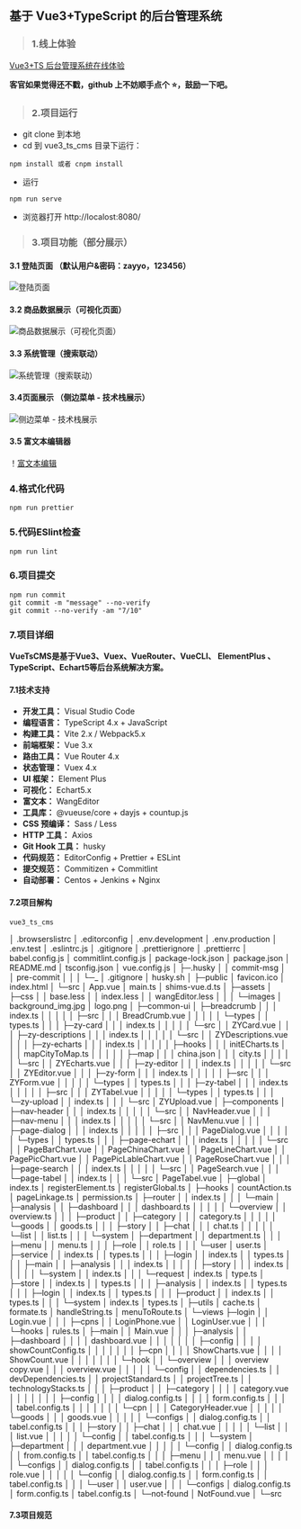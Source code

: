 ## 基于 Vue3+TypeScript 的后台管理系统

> ### 1.线上体验

[Vue3+TS 后台管理系统在线体验](http://cms..ltd)

**客官如果觉得还不戳，github 上不妨顺手点个 :star:，鼓励一下吧。**

> ### 2.项目运行

- git clone 到本地
- cd 到 vue3_ts_cms 目录下运行：

```
npm install 或者 cnpm install
```

- 运行

```
npm run serve
```

- 浏览器打开 http://localost:8080/

> ### 3.项目功能（部分展示）

#### 3.1 登陆页面 （默认用户&密码：zayyo，123456）

![ 登陆页面](https://img-blog.csdnimg.cn/6841b06b4e0e4ff38bc7762048e953e4.png)

#### 3.2 商品数据展示（可视化页面）

![商品数据展示（可视化页面）](https://img-blog.csdnimg.cn/b1bbd0d332074460b0e60acff03b4981.png)

#### 3.3 系统管理（搜索联动）

![系统管理（搜索联动）](https://img-blog.csdnimg.cn/dcb47e13c0ae412cac451ba7688a6a34.png)

#### 3.4页面展示 （侧边菜单 - 技术栈展示） 

![侧边菜单 - 技术栈展示](https://img-blog.csdnimg.cn/3b76296f217c4556ab8eb7d809fdd9dd.png)

#### 3.5 富文本编辑器
！[富文本编辑](https://img-blog.csdnimg.cn/f3f5a8d95f0b4fa599b4dfaed1656965.png)


### 4.格式化代码

```
npm run prettier
```
### 5.代码ESlint检查

```
npm run lint
```

 ### 6.项目提交

```
npm run commit
git commit -m "message" --no-verify
git commit --no-verify -am "7/10"
```
### 7.项目详细

**VueTsCMS是基于Vue3、Vuex、VueRouter、VueCLI、 ElementPlus 、TypeScript、Echart5等后台系统解决方案。**

#### 7.1技术支持

- **开发工具：** Visual Studio Code
- **编程语言：** TypeScript 4.x + JavaScript
- **构建工具：** Vite 2.x / Webpack5.x
- **前端框架：** Vue 3.x
- **路由工具：** Vue Router 4.x
- **状态管理：** Vuex 4.x
- **UI 框架：** Element Plus
- **可视化：**  Echart5.x
- **富文本：**  WangEditor
- **工具库：**  @vueuse/core + dayjs + countup.js
- **CSS 预编译：** Sass / Less
- **HTTP 工具：**  Axios
- **Git Hook 工具：**  husky
- **代码规范：**  EditorConfig + Prettier + ESLint
- **提交规范：**  Commitizen + Commitlint
- **自动部署：**  Centos + Jenkins + Nginx

#### 7.2项目解构

    vue3_ts_cms
│  .browserslistrc
│  .editorconfig
│  .env.development
│  .env.production
│  .env.test
│  .eslintrc.js
│  .gitignore
│  .prettierignore
│  .prettierrc
│  babel.config.js
│  commitlint.config.js
│  package-lock.json
│  package.json
│  README.md
│  tsconfig.json
│  vue.config.js
│
├─.husky
│  │  commit-msg
│  │  pre-commit
│  │
│  └─_
│          .gitignore
│          husky.sh
│
├─public
│      favicon.ico
│      index.html
│
└─src
    │  App.vue
    │  main.ts
    │  shims-vue.d.ts
    │
    ├─assets
    │  ├─css
    │  │      base.less
    │  │      index.less
    │  │      wangEditor.less
    │  │
    │  └─images
    │          background_img.jpg
    │          logo.png
    │
    ├─common-ui
    │  ├─breadcrumb
    │  │  │  index.ts
    │  │  │
    │  │  ├─src
    │  │  │      BreadCrumb.vue
    │  │  │
    │  │  └─types
    │  │          types.ts
    │  │
    │  ├─zy-card
    │  │  │  index.ts
    │  │  │
    │  │  └─src
    │  │          ZYCard.vue
    │  │
    │  ├─zy-descriptions
    │  │  │  index.ts
    │  │  │
    │  │  └─src
    │  │          ZYDescriptions.vue
    │  │
    │  ├─zy-echarts
    │  │  │  index.ts
    │  │  │
    │  │  ├─hooks
    │  │  │      initECharts.ts
    │  │  │      mapCityToMap.ts
    │  │  │
    │  │  ├─map
    │  │  │      china.json
    │  │  │      city.ts
    │  │  │
    │  │  └─src
    │  │          ZYEcharts.vue
    │  │
    │  ├─zy-editor
    │  │  │  index.ts
    │  │  │
    │  │  └─src
    │  │          ZYEditor.vue
    │  │
    │  ├─zy-form
    │  │  │  index.ts
    │  │  │
    │  │  ├─src
    │  │  │      ZYForm.vue
    │  │  │
    │  │  └─types
    │  │          types.ts
    │  │
    │  ├─zy-tabel
    │  │  │  index.ts
    │  │  │
    │  │  ├─src
    │  │  │      ZYTabel.vue
    │  │  │
    │  │  └─types
    │  │          types.ts
    │  │
    │  └─zy-upload
    │      │  index.ts
    │      │
    │      └─src
    │              ZYUpload.vue
    │
    ├─components
    │  ├─nav-header
    │  │  │  index.ts
    │  │  │
    │  │  └─src
    │  │          NavHeader.vue
    │  │
    │  ├─nav-menu
    │  │  │  index.ts
    │  │  │
    │  │  └─src
    │  │          NavMenu.vue
    │  │
    │  ├─page-dialog
    │  │  │  index.ts
    │  │  │
    │  │  ├─src
    │  │  │      PageDialog.vue
    │  │  │
    │  │  └─types
    │  │          types.ts
    │  │
    │  ├─page-echart
    │  │  │  index.ts
    │  │  │
    │  │  └─src
    │  │          PageBarChart.vue
    │  │          PageChinaChart.vue
    │  │          PageLineChart.vue
    │  │          PagePicChart.vue
    │  │          PagePicLableChart.vue
    │  │          PageRoseChart.vue
    │  │
    │  ├─page-search
    │  │  │  index.ts
    │  │  │
    │  │  └─src
    │  │          PageSearch.vue
    │  │
    │  └─page-tabel
    │      │  index.ts
    │      │
    │      └─src
    │              PageTabel.vue
    │
    ├─global
    │      index.ts
    │      registerElement.ts
    │      registerGlobal.ts
    │
    ├─hooks
    │      countAction.ts
    │      pageLinkage.ts
    │      permission.ts
    │
    ├─router
    │  │  index.ts
    │  │
    │  └─main
    │      ├─analysis
    │      │  ├─dashboard
    │      │  │      dashboard.ts
    │      │  │
    │      │  └─overview
    │      │          overview.ts
    │      │
    │      ├─product
    │      │  ├─category
    │      │  │      category.ts
    │      │  │
    │      │  └─goods
    │      │          goods.ts
    │      │
    │      ├─story
    │      │  ├─chat
    │      │  │      chat.ts
    │      │  │
    │      │  └─list
    │      │          list.ts
    │      │
    │      └─system
    │          ├─department
    │          │      department.ts
    │          │
    │          ├─menu
    │          │      menu.ts
    │          │
    │          ├─role
    │          │      role.ts
    │          │
    │          └─user
    │                  user.ts
    │
    ├─service
    │  │  index.ts
    │  │  types.ts
    │  │
    │  ├─login
    │  │      index.ts
    │  │      types.ts
    │  │
    │  ├─main
    │  │  ├─analysis
    │  │  │      index.ts
    │  │  │
    │  │  ├─story
    │  │  │      index.ts
    │  │  │
    │  │  └─system
    │  │          index.ts
    │  │
    │  └─request
    │          index.ts
    │          type.ts
    │
    ├─store
    │  │  index.ts
    │  │  types.ts
    │  │
    │  ├─analysis
    │  │      index.ts
    │  │      types.ts
    │  │
    │  ├─login
    │  │      index.ts
    │  │      types.ts
    │  │
    │  ├─product
    │  │      index.ts
    │  │      types.ts
    │  │
    │  └─system
    │          index.ts
    │          types.ts
    │
    ├─utils
    │      cache.ts
    │      formate.ts
    │      handleString.ts
    │      menuToRoute.ts
    │
    └─views
        ├─login
        │  │  Login.vue
        │  │
        │  ├─cpns
        │  │      LoginPhone.vue
        │  │      LoginUser.vue
        │  │
        │  └─hooks
        │          rules.ts
        │
        ├─main
        │  │  Main.vue
        │  │
        │  ├─analysis
        │  │  ├─dashboard
        │  │  │  │  dashboard.vue
        │  │  │  │
        │  │  │  ├─config
        │  │  │  │      showCountConfig.ts
        │  │  │  │
        │  │  │  ├─cpn
        │  │  │  │      ShowCharts.vue
        │  │  │  │      ShowCount.vue
        │  │  │  │
        │  │  │  └─hook
        │  │  └─overview
        │  │      │  overview copy.vue
        │  │      │  overview.vue
        │  │      │
        │  │      └─config
        │  │              dependencies.ts
        │  │              devDependencies.ts
        │  │              projectStandard.ts
        │  │              projectTree.ts
        │  │              technologyStacks.ts
        │  │
        │  ├─product
        │  │  ├─category
        │  │  │  │  category.vue
        │  │  │  │
        │  │  │  ├─config
        │  │  │  │      dialog.config.ts
        │  │  │  │      form.config.ts
        │  │  │  │      tabel.config.ts
        │  │  │  │
        │  │  │  └─cpn
        │  │  │          CategoryHeader.vue
        │  │  │
        │  │  └─goods
        │  │      │  goods.vue
        │  │      │
        │  │      └─configs
        │  │              dialog.config.ts
        │  │              tabel.config.ts
        │  │
        │  ├─story
        │  │  ├─chat
        │  │  │      chat.vue
        │  │  │
        │  │  └─list
        │  │      │  list.vue
        │  │      │
        │  │      └─config
        │  │              tabel.config.ts
        │  │
        │  └─system
        │      ├─department
        │      │  │  department.vue
        │      │  │
        │      │  └─config
        │      │          dialog.config.ts
        │      │          from.config.ts
        │      │          tabel.config.ts
        │      │
        │      ├─menu
        │      │  │  menu.vue
        │      │  │
        │      │  └─configs
        │      │          dialog.config.ts
        │      │          tabel.config.ts
        │      │
        │      ├─role
        │      │  │  role.vue
        │      │  │
        │      │  └─config
        │      │          dialog.config.ts
        │      │          form.config.ts
        │      │          tabel.config.ts
        │      │
        │      └─user
        │          │  user.vue
        │          │
        │          └─configs
        │                  dialog.config.ts
        │                  form.config.ts
        │                  tabel.config.ts
        │
        └─not-found
            │  NotFound.vue
            │
            └─src

#### 7.3项目规范

